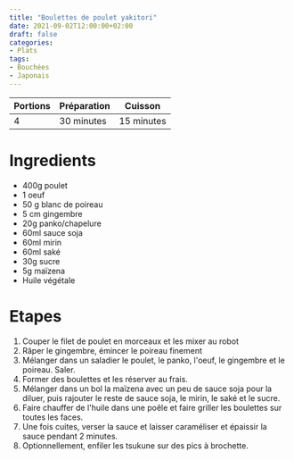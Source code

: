```yaml
---
title: "Boulettes de poulet yakitori"
date: 2021-09-02T12:00:00+02:00
draft: false
categories:
- Plats
tags:
- Bouchées
- Japonais
---
```


| Portions | Préparation | Cuisson    |
|----------|-------------|------------|
| 4        | 30 minutes  | 15 minutes |

# Ingredients

- 400g poulet
- 1 oeuf
- 50 g blanc de poireau
- 5 cm gingembre
- 20g panko/chapelure
- 60ml sauce soja
- 60ml mirin
- 60ml saké
- 30g sucre
- 5g maïzena
- Huile végétale

# Etapes

1) Couper le filet de poulet en morceaux et les mixer au robot
2) Râper le gingembre, émincer le poireau finement
3) Mélanger dans un saladier le poulet, le panko, l'oeuf, le gingembre et le poireau. Saler.
4) Former des boulettes et les réserver au frais.
5) Mélanger dans un bol la maïzena avec un peu de sauce soja pour la diluer, puis rajouter le reste de sauce soja, le mirin, le saké et le sucre.
6) Faire chauffer de l'huile dans une poêle et faire griller les boulettes sur toutes les faces.
7) Une fois cuites, verser la sauce et laisser caraméliser et épaissir la sauce pendant 2 minutes.
8) Optionnellement, enfiler les tsukune sur des pics à brochette.

